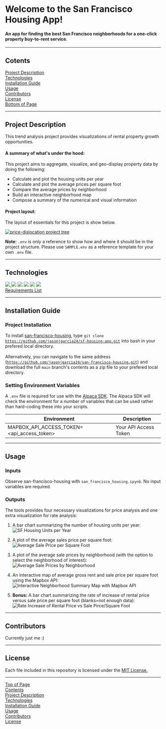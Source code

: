 # <a id="Top-of-Page"> Welcome to the San Francisco Housing App!</a>
#### An app for finding the best San Francisco neighborhoods for a one-click property buy-to-rent service.

***
## <a id="Contents">Cotents</a>
[Project Description](#Project-Description)<br>
[Technologies](#Technologies)<br>
[Installation Guide](#Installation-Guide)<br>
[Usage](#Usage)<br>
[Contributors](#Contributors)<br>
[License](#License)<br>
[Bottom of Page](#Bottom-of-Page)<br>

***
## <a id="Project-Description">Project Description</a>
This trend analysis project provides visualizations of rental property growth opportunities.

#### A summary of what's under the hood:    
This project aims to aggregate, visualize, and geo-display property data by doing the following:
 - Calculate and plot the housing units per year
 - Calculate and plot the average prices per square foot
 - Compare the average prices by neighborhood
 - Build an interactive neighborhood map
 - Compose a summary of the numerical and visual information<br>
 
#### Project layout:
The layout of essentials for this project is show below.
<p><a href="tree.txt"><img src="img/project_tree.png" title="price-dislocation project tree"></a></p>

**Note:** <code>.env</code> is only a reference to show how and where it should be in the project structure. Please use <code>SAMPLE.env</code> as a reference template for your own <code>.env</code> file.

***
## <a id="Technologies">Technologies</a>
<a href="https://docs.python.org/release/3.8.0/" title="https://docs.python.org/release/3.8.0/"><img src="https://img.shields.io/badge/python-3.8%2B-red">
<a href="https://pandas.pydata.org/docs/" title="https://pandas.pydata.org/docs/"><img src="https://img.shields.io/badge/pandas-1.3.1-green"></a>
<a href="https://jupyter-notebook.readthedocs.io/en/stable/" title="https://jupyter-notebook.readthedocs.io/en/stable/"><img src="https://img.shields.io/badge/jupyter--notebook-5.7.11-green"></a>
<a href="https://github.com/theskumar/python-dotenv" title="https://github.com/theskumar/python-dotenv"><img src="https://img.shields.io/badge/python--dotenv-0.19.0-yellowgreen"></a>
<a href="https://github.com/matplotlib/matplotlib" title="https://github.com/matplotlib/matplotlib"><img src="https://img.shields.io/badge/pyviz-2.1.0-orange"></a>
<a href="https://dash.plotly.com/" title="https://dash.plotly.com/"><img src="https://img.shields.io/badge/plotly-4.13.0-orange"></a><br>
<a href="./requirements.txt" title="requirements.txt">Requirements List</a>

***
## <a id="Installation-Guide">Installation Guide</a>
### Project Installation
To install <a href="https://github.com/jasonjgarcia24/sf-housing-app" title="https://github.com/jasonjgarcia24/sf-housing-app">san-francisco-housing</a>, type <code>git clone https://github.com/jasonjgarcia24/sf-housing-app.git</code> into bash in your prefered local directory.<br><br>
Alternatively, you can navigate to the same address (<code>https://github.com/jasonjgarcia24/san-francisco-housing.git</code>) and download the full <code>main</code> branch's contents as a zip file to your prefered local directory.<br>

### Setting Environment Variables
A <code>.env</code> file is required for use with the <a href="https://alpaca.markets/" target="_blank">Alpaca SDK</a>. The Alpaca SDK will check the environment for a number of variables that can be used rather than hard-coding these into your scripts.

| Environment                                        | Description           |
| -------------------------------------------------- | --------------------- |
| MAPBOX_API_ACCESS_TOKEN= &lt;api_access_token&gt;  | Your API Access Token |

***
## <a id="Usage">Usage</a>
### Inputs
Observe san-francisco-housing with <code>san_francisco_housing.ipynb</code>. No input variables are required.<br>

### Outputs
The tools provides four necessary visualizations for price analysis and one extra visualization for rate analysis:
1. A bar chart summarizing the number of housing units per year:<br>
<img src="./img/results_housing_units_per_year.png" title="SF Housing Units per Year"><br>

2. A plot of the average sales price per square foot:<br>
<img src="./img/results_average_sale-prices_pre_square_foot.png" title="Average Sale Price per Square Foot"><br>

3. A plot of the average sale prices by neighborhood (with the option to select the neighborhood of interest):<br>
<img src="./img/results_average_sale-prices_by_neighborhood.png" title="Average Sale Prices by Neighborhood"><br>

4. An interactive map of average gross rent and sale price per square foot using the Mapbox API:<br>
<img src="./img/results_interactive_neighboorhood_summary_map.png" title="Interactive Neighborhood Summary Map with Mapbox API"><br>
    
5. **Bonus:** A bar chart summarizing the rate of increase of rental price versus sale price per square foot (blanks=not enough data):<br>
<img src="./img/results_rate_increase_rental_price_vs_sale_price.png" title="Rate Increase of Rental Price vs Sale Pirce/Square Foot"><br>

***
## <a id="Contributors">Contributors</a>
Currently just me :)<br>

***
## <a id="License">License</a>
Each file included in this repository is licensed under the <a href="https://github.com/jasonjgarcia24/sf-housing-app/blob/665e34a616f2931f3b9262dfb1115b59c28e7ac1/LICENSE" title="LICENSE">MIT License.</a>

***
[Top of Page](#Top-of-Page)<br>
[Contents](#Contents)<br>
[Project Description](#Project-Description)<br>
[Technologies](#Technologies)<br>
[Installation Guide](#Installation-Guide)<br>
[Usage](#Usage)<br>
[Contributors](#Contributors)<br>
[License](#License)<br>
<a id="Bottom-of-Page"></a>
